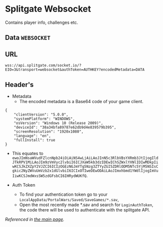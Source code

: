# Splitgate Websocket
Contains player info, challenges etc.

## Data `WEBSOCKET`
 	

## URL

`wss://api.splitgate.com/socket.io/?EIO=3&transport=websocket&authToken=AUTHKEY?encodedMetadata=DATA`

## Header's

- Metadata
  - The encoded metadata is a Base64 code of your game client.	
```
{
	"clientVersion": "5.0.0",
	"systemPlatform": "WINDOWS",
	"osVersion": "Windows 10 (Release 2009)",
	"deviceId": "38a34bfa89787e62db9d4e839579b395",
	"screenResolution": "1920x1080",
	"language": "en",
	"fullInstall": true
}
```
  - This equates to `ewoJImNsaWVudFZlcnNpb24iOiAiNS4wLjAiLAoJInN5c3RlbVBsYXRmb3JtIjogIldJTkRPV1MiLAoJIm9zVmVyc2lvbiI6ICJXaW5kb3dzIDEwIChSZWxlYXNlIDIwMDkpIiwKCSJkZXZpY2VJZCI6ICIzOGEzNGJmYTg5Nzg3ZTYyZGI5ZDRlODM5NTc5YjM5NSIsCgkic2NyZWVuUmVzb2x1dGlvbiI6ICIxOTIweDEwODAiLAoJImxhbmd1YWdlIjogImVuIiwKCSJmdWxsSW5zdGFsbCI6IHRydWUKfQ`.	


- Auth Token
  - To find your authentication token go to your `LocalAppData/PortalWars/Saved/SaveGames/*.sav`, 
  - Open the most recently made *.sav and search for `LoginAuthToken`, the code there will be used to authenticate with the splitgate API.

*Referenced in [the main page](https://github.com/NotFakeAdam/SplitgateResearch/blob/main/README.md#L8).*